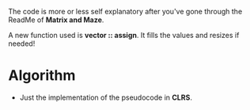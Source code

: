 The code is more or less self explanatory after you've gone through the ReadMe of **Matrix and Maze**.

A new function used is **vector :: assign**. It fills the values and resizes if needed!

# Algorithm
* Just the implementation of the pseudocode in **CLRS**.
